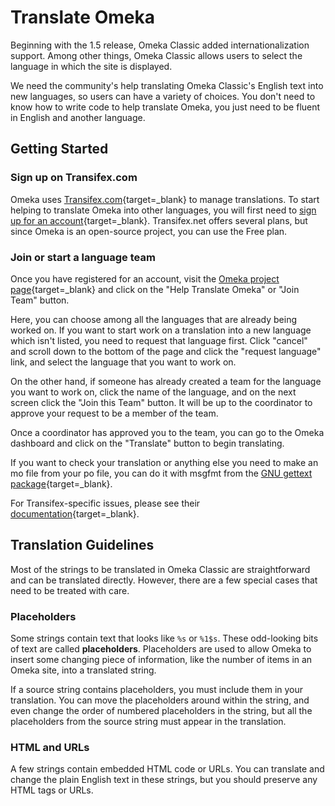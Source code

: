 # Translate Omeka

Beginning with the 1.5 release, Omeka Classic added internationalization support. Among other things, Omeka Classic allows users to select the language in which the site is displayed.

We need the community's help translating Omeka Classic's English text into new languages, so users can have a variety of choices. You don't need to know how to write code to help translate Omeka, you just need to be fluent in English and another language.

## Getting Started

### Sign up on Transifex.com
Omeka uses [Transifex.com](https://www.transifex.com){target=_blank} to manage translations. To start helping to translate Omeka into other languages, you will first need to [sign up for an account](https://www.transifex.com/signup/){target=_blank}. Transifex.net offers several plans, but since Omeka is an open-source project, you can use the Free plan.

### Join or start a language team
Once you have registered for an account, visit the [Omeka project page](https://explore.transifex.com/omeka/omeka/){target=_blank} and click on the "Help Translate Omeka" or "Join Team" button.

Here, you can choose among all the languages that are already being worked on. If you want to start work on a translation into a new language which isn't listed, you need to request that language first. Click "cancel" and scroll down to the bottom of the page and click the "request language" link, and select the language that you want to work on.

On the other hand, if someone has already created a team for the language you want to work on, click the name of the language, and on the next screen click the "Join this Team" button. It will be up to the coordinator to approve your request to be a member of the team.

Once a coordinator has approved you to the team,  you can go to the Omeka dashboard and click on the "Translate" button to begin translating.

If you want to check your translation or anything else you need to make an mo file from your po file, you can do it with msgfmt from the [GNU gettext package](http://www.gnu.org/software/gettext/){target=_blank}.

For Transifex-specific issues, please see their [documentation](http://docs.transifex.com/){target=_blank}.

## Translation Guidelines 

Most of the strings to be translated in Omeka Classic are straightforward and can be translated directly. However, there are a few special cases that need to be treated with care.

### Placeholders
Some strings contain text that looks like `%s` or `%1$s`. These odd-looking bits of text are called **placeholders**. Placeholders are used to allow Omeka to insert some changing piece of information, like the number of items in an Omeka site, into a translated string.

If a source string contains placeholders, you must include them in your translation. You can move the placeholders around within the string, and even change the order of numbered placeholders in the string, but all the placeholders from the source string must appear in the translation.

### HTML and URLs
A few strings contain embedded HTML code or URLs. You can translate and change the plain English text in these strings, but you should preserve any HTML tags or URLs.
